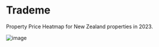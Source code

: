 # Trademe

Property Price Heatmap for New Zealand properties in 2023.



![image](https://github.com/user-attachments/assets/4c913042-cea9-44b5-adb6-d2f710b32759)

